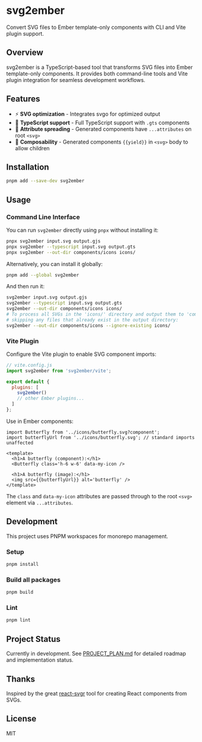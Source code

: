 # svg2ember

Convert SVG files to Ember template-only components with CLI and Vite plugin support.

## Overview

svg2ember is a TypeScript-based tool that transforms SVG files into Ember template-only components. It provides both command-line tools and Vite plugin integration for seamless development workflows.

## Features

- ⚡ **SVG optimization** - Integrates svgo for optimized output  
- 💙 **TypeScript support** - Full TypeScript support with `.gts` components
- 🔧 **Attribute spreading** - Generated components have `...attributes` on root `<svg>`
- 🎨 **Composability** - Generated components `{{yield}}` in `<svg>` body to allow children

## Installation

```bash
pnpm add --save-dev svg2ember
```

## Usage

### Command Line Interface

You can run `svg2ember` directly using `pnpx` without installing it:

```bash
pnpx svg2ember input.svg output.gjs
pnpx svg2ember --typescript input.svg output.gts
pnpx svg2ember --out-dir components/icons icons/
```

Alternatively, you can install it globally:

```bash
pnpm add --global svg2ember
```

And then run it:

```bash
svg2ember input.svg output.gjs
svg2ember --typescript input.svg output.gts
svg2ember --out-dir components/icons icons/
# To process all SVGs in the 'icons/' directory and output them to 'components/icons',
# skipping any files that already exist in the output directory:
svg2ember --out-dir components/icons --ignore-existing icons/
```

### Vite Plugin

Configure the Vite plugin to enable SVG component imports:

```js
// vite.config.js
import svg2ember from 'svg2ember/vite';

export default {
  plugins: [
    svg2ember()
    // other Ember plugins...
  ]
};
```

Use in Ember components:
```gts
import Butterfly from '../icons/butterfly.svg?component';
import butterflyUrl from '../icons/butterfly.svg'; // standard imports unaffected

<template>
  <h1>A butterfly (component):</h1>
  <Butterfly class='h-6 w-6' data-my-icon />
  
  <h1>A butterfly (image):</h1>
  <img src={{butterflyUrl}} alt='butterfly' />
</template>
```

The `class` and `data-my-icon` attributes are passed through to the root `<svg>` element via `...attributes`.

## Development

This project uses PNPM workspaces for monorepo management.

### Setup
```bash
pnpm install
```

### Build all packages
```bash
pnpm build
```

### Lint
```bash
pnpm lint
```

## Project Status

Currently in development. See [PROJECT_PLAN.md](./PROJECT_PLAN.md) for detailed roadmap and implementation status.

## Thanks

Inspired by the great [react-svgr](https://react-svgr.com/) tool for creating React components from SVGs.

## License

MIT
